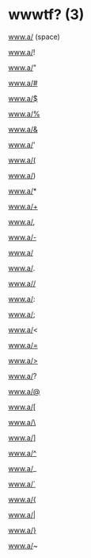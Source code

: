 # wwwtf? (3)

www.a/ (space)

www.a/!

www.a/"

www.a/#

www.a/$

www.a/%

www.a/&

www.a/'

www.a/(

www.a/)

www.a/*

www.a/+

www.a/,

www.a/-

www.a/

www.a/.

www.a//

www.a/:

www.a/;

www.a/<

www.a/=

www.a/>

www.a/?

www.a/@

www.a/[

www.a/\

www.a/]

www.a/^

www.a/_

www.a/`

www.a/{

www.a/|

www.a/}

www.a/~
